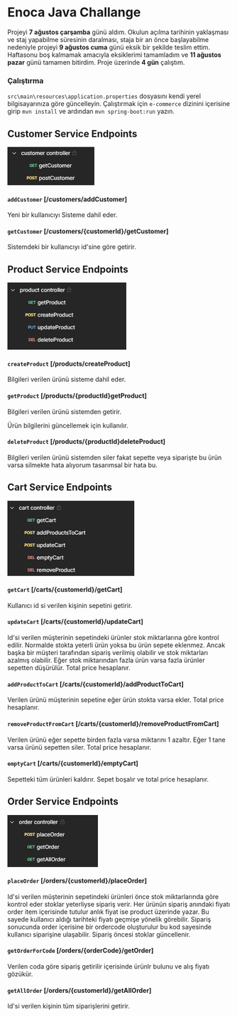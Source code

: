 # Enoca Java Challange

Projeyi **7 ağustos çarşamba** günü aldım. Okulun açılma tarihinin yaklaşması ve staj yapabilme süresinin daralması, staja bir an önce başlayabilme nedeniyle projeyi **9 ağustos cuma** günü eksik bir şekilde teslim ettim. Haftasonu boş kalmamak amacıyla eksiklerimi tamamladım ve **11 ağustos pazar** günü tamamen bitirdim. Proje üzerinde **4 gün** çalıştım.

### Çalıştırma

`src\main\resources\application.properties` dosyasını kendi yerel bilgisayarınıza göre güncelleyin. Çalıştırmak için `e-commerce` dizinini içerisine girip `mvn install` ve ardından `mvn spring-boot:run` yazın.

## Customer Service Endpoints

![Customer Service Photo](readme.img/2.png)

#### `addCustomer` [/customers/addCustomer]

Yeni bir kullanıcıyı Sisteme dahil eder.

#### `getCustomer` [/customers/{customerId}/getCustomer]

Sistemdeki bir kullanıcıyı id'sine göre getirir.

## Product Service Endpoints

![Product Service Photo](readme.img/4.png)

#### `createProduct` [/products/createProduct]

Bilgileri verilen ürünü sisteme dahil eder.

#### `getProduct` [/products/{productId}getProduct]

Bilgileri verilen ürünü sistemden getirir.

Ürün bilgilerini güncellemek için kullanılır.

#### `deleteProduct` [/products/{productId}deleteProduct]

Bilgileri verilen ürünü sistemden siler fakat sepette veya siparişte bu ürün varsa silmekte hata alıyorum tasarımsal bir hata bu.

## Cart Service Endpoints

![Cart Service Photo](readme.img/1.png)

#### `getCart` [/carts/{customerId}/getCart]

Kullanıcı id si verilen kişinin sepetini getirir.

#### `updateCart` [/carts/{customerId}/updateCart]

Id'si verilen müşterinin sepetindeki ürünler stok miktarlarına göre kontrol edilir. Normalde stokta yeterli ürün yoksa bu ürün sepete eklenmez. Ancak başka bir müşteri tarafından sipariş verilmiş olabilir ve stok miktarları azalmış olabilir. Eğer stok miktarından fazla ürün varsa fazla ürünler sepetten düşürülür. Total price hesaplanır.

#### `addProductToCart` [/carts/{customerId}/addProductToCart]

Verilen ürünü müşterinin sepetine eğer ürün stokta varsa ekler. Total price hesaplanır.

#### `removeProductFromCart` [/carts/{customerId}/removeProductFromCart]

Verilen ürünü eğer sepette birden fazla varsa miktarını 1 azaltır. Eğer 1 tane varsa ürünü sepetten siler. Total price hesaplanır.

#### `emptyCart` [/carts/{customerId}/emptyCart]

Sepetteki tüm ürünleri kaldırır. Sepet boşalır ve total price hesaplanır.

## Order Service Endpoints

![Order Service Photo](readme.img/3.png)

#### `placeOrder` [/orders/{customerId}/placeOrder]

Id'si verilen müşterinin sepetindeki ürünleri önce stok miktarlarında göre kontrol eder stoklar yeterliyse sipariş verir. Her ürünün sipariş anındaki fiyatı order item içerisinde tutulur anlık fiyat ise product üzerinde yazar. Bu sayede kullanıcı aldığı tarihteki fiyatı geçmişe yönelik görebilir. Sipariş sonucunda order içerisine bir ordercode oluşturulur bu kod sayesinde kullanıcı siparişine ulaşabilir. Sipariş öncesi stoklar güncellenir.

#### `getOrderForCode` [/orders/{orderCode}/getOrder]

Verilen coda göre sipariş getirilir içerisinde ürünlr bulunu ve alış fiyatı gözükür.

#### `getAllOrder` [/orders/{customerId}/getAllOrder]

Id'si verilen kişinin tüm siparişlerini getirir.
